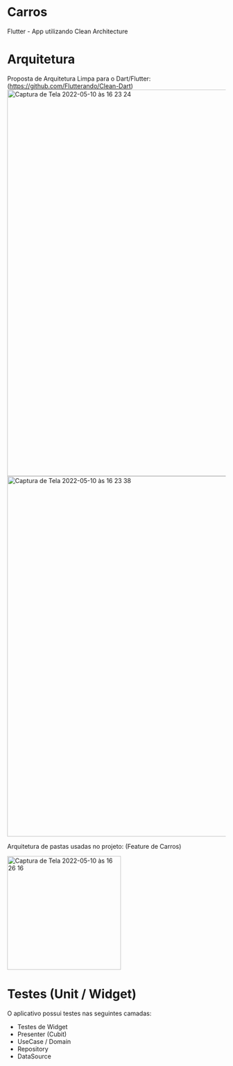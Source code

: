 # Carros

Flutter - App utilizando Clean Architecture

# Arquitetura

Proposta de Arquitetura Limpa para o Dart/Flutter: (https://github.com/Flutterando/Clean-Dart)
<img width="891" alt="Captura de Tela 2022-05-10 às 16 23 24" src="https://user-images.githubusercontent.com/73594036/167706355-c55694dd-6804-48a7-9da3-36816fedeaee.png">
<img width="831" alt="Captura de Tela 2022-05-10 às 16 23 38" src="https://user-images.githubusercontent.com/73594036/167706330-c104cb79-5dd8-4a3a-92c1-d393768dce12.png">

Arquitetura de pastas usadas no projeto:
(Feature de Carros)


<img width="262" alt="Captura de Tela 2022-05-10 às 16 26 16" src="https://user-images.githubusercontent.com/73594036/167706714-e4231c07-c332-4a91-ad48-0f009c875697.png">


# Testes (Unit / Widget)

O aplicativo possui testes nas seguintes camadas:

 - Testes de Widget
 - Presenter (Cubit)
 - UseCase / Domain
 - Repository
 - DataSource
